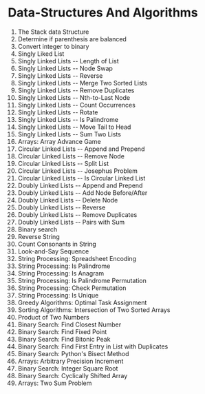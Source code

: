 # Data-Structures And Algorithms

01. The Stack data Structure
02. Determine if parenthesis are balanced
03. Convert integer to binary
04. Singly Liked List
05. Singly Linked Lists -- Length of List
06. Singly Linked Lists -- Node Swap
07. Singly Linked Lists -- Reverse
08. Singly Linked Lists -- Merge Two Sorted Lists
09. Singly Linked Lists -- Remove Duplicates
10. Singly Linked Lists -- Nth-to-Last Node
11. Singly Linked Lists -- Count Occurrences
12. Singly Linked Lists -- Rotate
13. Singly Linked Lists -- Is Palindrome
14. Singly Linked Lists -- Move Tail to Head
15. Singly Linked Lists -- Sum Two Lists
16. Arrays: Array Advance Game
17. Circular Linked Lists -- Append and Prepend
18. Circular Linked Lists -- Remove Node
19. Circular Linked Lists -- Split List
20. Circular Linked Lists -- Josephus Problem
21. Circular Linked Lists -- Is Circular Linked List
22. Doubly Linked Lists -- Append and Prepend
23. Doubly Linked Lists -- Add Node Before/After
24. Doubly Linked Lists -- Delete Node
25. Doubly Linked Lists -- Reverse
26. Doubly Linked Lists -- Remove Duplicates
27. Doubly Linked Lists -- Pairs with Sum
28. Binary search
29. Reverse String
30. Count Consonants in String
31. Look-and-Say Sequence
32. String Processing: Spreadsheet Encoding
33. String Processing: Is Palindrome
34. String Processing: Is Anagram
35. String Processing: Is Palindrome Permutation
36. String Processing: Check Permutation
37. String Processing: Is Unique
38. Greedy Algorithms: Optimal Task Assignment
39. Sorting Algorithms: Intersection of Two Sorted Arrays
40. Product of Two Numbers
41. Binary Search: Find Closest Number
42. Binary Search: Find Fixed Point
43. Binary Search: Find Bitonic Peak
44. Binary Search: Find First Entry in List with Duplicates
45. Binary Search: Python's Bisect Method
46. Arrays: Arbitrary Precision Increment
47. Binary Search: Integer Square Root
48. Binary Search: Cyclically Shifted Array
49. Arrays: Two Sum Problem



